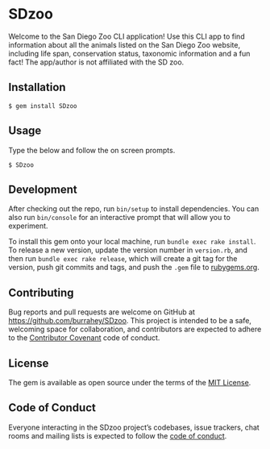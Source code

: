 # SDzoo

Welcome to the San Diego Zoo CLI application! Use this CLI app to find information about all the animals listed on the San Diego Zoo website, including life span, conservation status, taxonomic information and a fun fact! The app/author is not affiliated with the SD zoo.

## Installation

    $ gem install SDzoo

## Usage

Type the below and follow the on screen prompts.

    $ SDzoo

## Development

After checking out the repo, run `bin/setup` to install dependencies. You can also run `bin/console` for an interactive prompt that will allow you to experiment.

To install this gem onto your local machine, run `bundle exec rake install`. To release a new version, update the version number in `version.rb`, and then run `bundle exec rake release`, which will create a git tag for the version, push git commits and tags, and push the `.gem` file to [rubygems.org](https://rubygems.org).

## Contributing

Bug reports and pull requests are welcome on GitHub at https://github.com/burrahey/SDzoo. This project is intended to be a safe, welcoming space for collaboration, and contributors are expected to adhere to the [Contributor Covenant](http://contributor-covenant.org) code of conduct.

## License

The gem is available as open source under the terms of the [MIT License](http://opensource.org/licenses/MIT).

## Code of Conduct

Everyone interacting in the SDzoo project’s codebases, issue trackers, chat rooms and mailing lists is expected to follow the [code of conduct](https://github.com/burrahey/SDzoo/blob/master/CODE_OF_CONDUCT.md).
